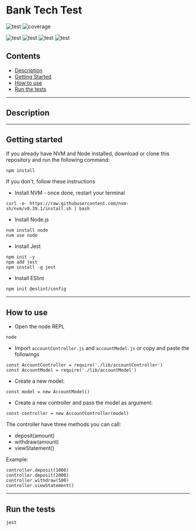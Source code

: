 # Bank Tech Test

![test](https://img.shields.io/badge/tests-100%25-brightgreen?style=flat-square&logo=github)
![coverage](https://img.shields.io/badge/coverage-100%25-brightgreen?style=flat-square&logo=github)

![test](https://img.shields.io/badge/javascript-grey?style=flat-square&logo=javascript)
![test](https://img.shields.io/badge/node.js-grey?style=flat-square&logo=nodedotjs)
![test](https://img.shields.io/badge/jest-grey?style=flat-square&logo=jest)
![test](https://img.shields.io/badge/eslint-grey?style=flat-square&logo=eslint)

## Contents
  - [Description](#description)
  - [Getting Started](#getting-started)
  - [How to use](#how-to-use)
  - [Run the tests](#run-the-tests)
---
## Description

---
## Getting started
If you already have NVM and Node installed, download or clone this repository and run the following command:
```
npm install
```
If you don't, follow these instructions
  - Install NVM - once done, restart your terminal
```
curl -o- https://raw.githubusercontent.com/nvm-sh/nvm/v0.39.1/install.sh | bash
```
  - Install Node.js
```
nvm install node
nvm use node
```
  - Install Jest
```
npm init -y
npm add jest
npm install -g jest
```
  - Install ESlint
 ```
 npm init @eslint/config
 ```
---
## How to use
  - Open the node REPL
```
node
```
  - Import `accountController.js` and `accountModel.js` or copy and paste the followings
```
const AccountController = require('./lib/accountController')
const AccountModel = require('./lib/accountModel')
```
  - Create a new model:
```
const model = new AccountModel()
```
  - Create a new controller and pass the model as argument:
```
const controller = new AccountController(model)
```

The controller have three methods you can call:
  - deposit(amount)
  - withdraw(amount)
  - viewStatement()
  
Example:
```
controller.deposit(1000)
controller.deposit(2000)
controller.withdraw(500)
controller.viewStatement()
```
---
## Run the tests
```
jest
```

